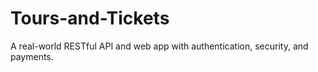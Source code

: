# Tours-and-Tickets
A real-world RESTful API and web app with authentication, security, and payments. 
